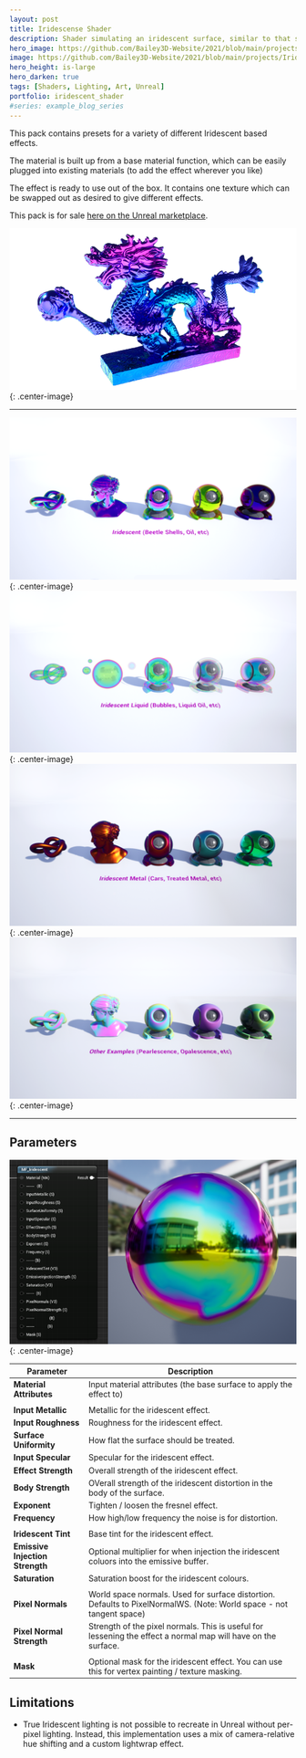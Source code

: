 ```yaml
---
layout: post
title: Iridescense Shader
description: Shader simulating an iridescent surface, similar to that seen in Oil and Beetle shells.
hero_image: https://github.com/Bailey3D-Website/2021/blob/main/projects/Iridescent/thumb.png?raw=true
image: https://github.com/Bailey3D-Website/2021/blob/main/projects/Iridescent/thumb.png?raw=true
hero_height: is-large
hero_darken: true
tags: [Shaders, Lighting, Art, Unreal]
portfolio: iridescent_shader
#series: example_blog_series
---
```

This pack contains presets for a variety of different Iridescent based effects.

The material is built up from a base material function, which can be easily plugged into existing materials (to add the effect wherever you like)

The effect is ready to use out of the box. It contains one texture which can be swapped out as desired to give different effects.

This pack is for sale [here on the Unreal marketplace](https://www.unrealengine.com/marketplace/en-US/product/8e02316d70ea4ec0ba4b332980cfa5ce).

![Image](https://github.com/Bailey3D-Website/2021/blob/main/projects/Iridescent/thumb.png?raw=true){: .center-image}

------

![Image](https://github.com/Bailey3D-Website/2021/blob/main/projects/Iridescent/img_01.png?raw=true){: .center-image}
![Image](https://github.com/Bailey3D-Website/2021/blob/main/projects/Iridescent/img_02.png?raw=true){: .center-image}
![Image](https://github.com/Bailey3D-Website/2021/blob/main/projects/Iridescent/img_03.png?raw=true){: .center-image}
![Image](https://github.com/Bailey3D-Website/2021/blob/main/projects/Iridescent/img_04.png?raw=true){: .center-image}

------


## Parameters

![Image](https://github.com/Bailey3D-Website/2021/blob/main/projects/Iridescent/parameters.png?raw=true){: .center-image}

| Parameter | Description |
| --- | --- |
| <b>Material Attributes</b> | Input material attributes (the base surface to apply the effect to) |
|||
| <b>Input Metallic</b> | Metallic for the iridescent effect. |
| <b>Input Roughness</b> | Roughness for the iridescent effect. |
| <b>Surface Uniformity</b> | How flat the surface should be treated. |
| <b>Input Specular</b> | Specular for the iridescent effect.  |
| <b>Effect Strength</b> | Overall strength of the iridescent effect. |
| <b>Body Strength</b> | OVerall strength of the iridescent distortion in the body of the surface. |
| <b>Exponent</b> | Tighten / loosen the fresnel effect. |
| <b>Frequency</b> | How high/low frequency the noise is for distortion. |
|||
| <b>Iridescent Tint</b> | Base tint for the iridescent effect. |
| <b>Emissive Injection Strength</b> | Optional multiplier for when injection the iridescent coluors into the emissive buffer. |
| <b>Saturation</b> | Saturation boost for the iridescent colours. |
|||
| <b>Pixel Normals</b> | World space normals. Used for surface distortion. Defaults to PixelNormalWS. (Note: World space - not tangent space) |
| <b>Pixel Normal Strength</b> | Strength of the pixel normals. This is useful for lessening the effect a normal map will have on the surface. |
|||
| <b>Mask</b> | Optional mask for the iridescent effect. You can use this for vertex painting / texture masking. |


## Limitations

- True Iridescent lighting is not possible to recreate in Unreal without per-pixel lighting. Instead, this implementation uses a mix of camera-relative hue shifting and a custom lightwrap effect.
